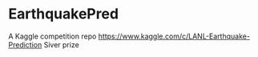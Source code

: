 # EarthquakePred
A Kaggle competition repo
https://www.kaggle.com/c/LANL-Earthquake-Prediction
Siver prize
